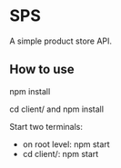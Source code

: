 # SPS

A simple product store API.

## How to use

npm install

cd client/ and npm install

Start two terminals:

- on root level: npm start
- cd client/: npm start
